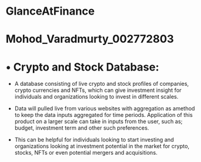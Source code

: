 # GlanceAtFinance

# Mohod_Varadmurty_002772803

# • Crypto and Stock Database:

- A database consisting of live crypto and stock profiles of companies, crypto currencies and NFTs, which can give investment insight for individuals and organizations looking to invest in different scales.

- Data will pulled live from various websites with aggregation as amethod to keep the data inputs aggregated for time periods. Application of this product on a larger scale can take in inputs from the user, such as; budget, investment term and other such preferences.

- This can be helpful for individuals looking to start investing and organizations looking at investment potential in the market for crypto, stocks, NFTs or even potential mergers and acquisitions.
